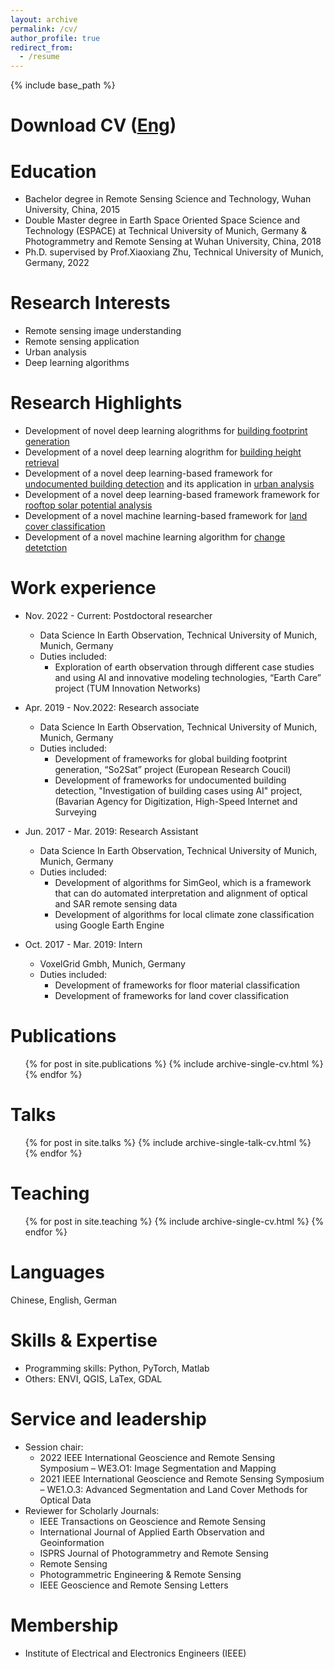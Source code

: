```yaml
---
layout: archive
permalink: /cv/
author_profile: true
redirect_from:
  - /resume
---
```


{% include base_path %}

Download CV ([Eng](https://github.com/lqycrystal/qingyuli.github.io/blob/main/files/qingyulicv.pdf))
======

Education
======
* Bachelor degree in Remote Sensing Science and Technology, Wuhan University, China, 2015
* Double Master degree in Earth Space Oriented Space Science and Technology (ESPACE) at Technical University of Munich, Germany & Photogrammetry and Remote Sensing at Wuhan University, China, 2018
* Ph.D. supervised by Prof.Xiaoxiang Zhu, Technical University of Munich, Germany, 2022

Research Interests
======
* Remote sensing image understanding
* Remote sensing application
* Urban analysis
* Deep learning algorithms

Research Highlights
======
* Development of novel deep learning alogrithms for [building footprint generation](https://ieeexplore.ieee.org/stamp/stamp.jsp?tp=&arnumber=9082125)
* Development of a novel deep learning alogrithm for [building height retrieval](https://www.sciencedirect.com/science/article/pii/S1569843223001334)
* Development of a novel deep learning-based framework for [undocumented building detection](https://www.mdpi.com/2072-4292/12/21/3537) and  its application in [urban analysis](https://www.sciencedirect.com/science/article/pii/S156984322200111X)
* Development of a novel deep learning-based framework framework for [rooftop solar potential analysis](https://www.sciencedirect.com/science/article/pii/S1569843222002862)
* Development of a novel machine learning-based framework for [land cover classification](https://www.mdpi.com/2072-4292/12/4/602)
* Development of a novel machine learning algorithm for [change detetction](https://www.ingentaconnect.com/contentone/asprs/pers/2017/00000083/00000002/art00013?crawler=true&mimetype=application/pdf)

Work experience
======
* Nov. 2022 - Current: Postdoctoral researcher
  * Data Science In Earth Observation, Technical University of Munich, Munich, Germany
  * Duties included: 
    + Exploration of earth observation through different case studies and using AI and innovative modeling technologies, “Earth Care” project (TUM Innovation Networks)
    
* Apr. 2019 - Nov.2022: Research associate
  * Data Science In Earth Observation, Technical University of Munich, Munich, Germany
  * Duties included: 
    + Development of frameworks for global building footprint generation, “So2Sat” project (European Research Coucil)
    + Development of frameworks for undocumented building detection, "Investigation of building cases using AI" project, (Bavarian Agency for Digitization, High-Speed Internet and Surveying
 

* Jun. 2017 - Mar. 2019: Research Assistant
  * Data Science In Earth Observation, Technical University of Munich, Munich, Germany
  * Duties included: 
    + Development of algorithms for SimGeoI, which is a framework that can do automated interpretation and alignment of optical and SAR remote sensing data
    + Development of algorithms for local climate zone classification using Google Earth Engine


* Oct. 2017 - Mar. 2019: Intern
  * VoxelGrid Gmbh, Munich, Germany
  * Duties included:
    + Development of frameworks for floor material classification
    + Development of frameworks for land cover classification   
 

Publications
======
  <ul>{% for post in site.publications %}
    {% include archive-single-cv.html %}
  {% endfor %}</ul>
 
Talks
======
  <ul>{% for post in site.talks %}
    {% include archive-single-talk-cv.html %}
  {% endfor %}</ul>
  
Teaching
======
  <ul>{% for post in site.teaching %}
    {% include archive-single-cv.html %}
  {% endfor %}</ul>
  
Languages
======
Chinese, English, German

Skills & Expertise 
======
* Programming skills: Python, PyTorch, Matlab
* Others: ENVI, QGIS, LaTex, GDAL


Service and leadership
======
* Session chair:
  + 2022 IEEE International Geoscience and Remote Sensing Symposium – WE3.O1: Image Segmentation and Mapping
  + 2021 IEEE International Geoscience and Remote Sensing Symposium – WE1.O.3: Advanced Segmentation and Land Cover Methods for Optical Data
* Reviewer for Scholarly Journals: 
  + IEEE Transactions on Geoscience and Remote Sensing
  + International Journal of Applied Earth Observation and Geoinformation
  + ISPRS Journal of Photogrammetry and Remote Sensing 
  + Remote Sensing
  + Photogrammetric Engineering & Remote Sensing
  + IEEE Geoscience and Remote Sensing Letters

Membership
======
* Institute of Electrical and Electronics Engineers (IEEE)

